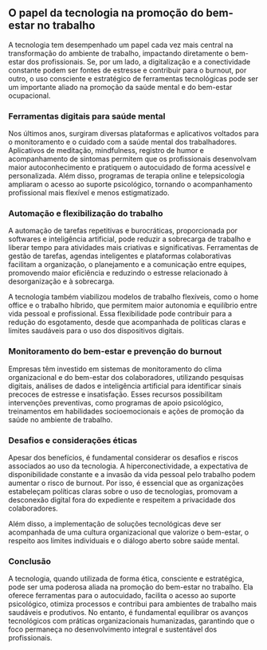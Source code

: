
## O papel da tecnologia na promoção do bem-estar no trabalho

A tecnologia tem desempenhado um papel cada vez mais central na transformação do ambiente de trabalho, impactando diretamente o bem-estar dos profissionais. Se, por um lado, a digitalização e a conectividade constante podem ser fontes de estresse e contribuir para o burnout, por outro, o uso consciente e estratégico de ferramentas tecnológicas pode ser um importante aliado na promoção da saúde mental e do bem-estar ocupacional.

### Ferramentas digitais para saúde mental

Nos últimos anos, surgiram diversas plataformas e aplicativos voltados para o monitoramento e o cuidado com a saúde mental dos trabalhadores. Aplicativos de meditação, mindfulness, registro de humor e acompanhamento de sintomas permitem que os profissionais desenvolvam maior autoconhecimento e pratiquem o autocuidado de forma acessível e personalizada. Além disso, programas de terapia online e telepsicologia ampliaram o acesso ao suporte psicológico, tornando o acompanhamento profissional mais flexível e menos estigmatizado.

### Automação e flexibilização do trabalho

A automação de tarefas repetitivas e burocráticas, proporcionada por softwares e inteligência artificial, pode reduzir a sobrecarga de trabalho e liberar tempo para atividades mais criativas e significativas. Ferramentas de gestão de tarefas, agendas inteligentes e plataformas colaborativas facilitam a organização, o planejamento e a comunicação entre equipes, promovendo maior eficiência e reduzindo o estresse relacionado à desorganização e à sobrecarga.

A tecnologia também viabilizou modelos de trabalho flexíveis, como o home office e o trabalho híbrido, que permitem maior autonomia e equilíbrio entre vida pessoal e profissional. Essa flexibilidade pode contribuir para a redução do esgotamento, desde que acompanhada de políticas claras e limites saudáveis para o uso dos dispositivos digitais.

### Monitoramento do bem-estar e prevenção do burnout

Empresas têm investido em sistemas de monitoramento do clima organizacional e do bem-estar dos colaboradores, utilizando pesquisas digitais, análises de dados e inteligência artificial para identificar sinais precoces de estresse e insatisfação. Esses recursos possibilitam intervenções preventivas, como programas de apoio psicológico, treinamentos em habilidades socioemocionais e ações de promoção da saúde no ambiente de trabalho.

### Desafios e considerações éticas

Apesar dos benefícios, é fundamental considerar os desafios e riscos associados ao uso da tecnologia. A hiperconectividade, a expectativa de disponibilidade constante e a invasão da vida pessoal pelo trabalho podem aumentar o risco de burnout. Por isso, é essencial que as organizações estabeleçam políticas claras sobre o uso de tecnologias, promovam a desconexão digital fora do expediente e respeitem a privacidade dos colaboradores.

Além disso, a implementação de soluções tecnológicas deve ser acompanhada de uma cultura organizacional que valorize o bem-estar, o respeito aos limites individuais e o diálogo aberto sobre saúde mental.

### Conclusão

A tecnologia, quando utilizada de forma ética, consciente e estratégica, pode ser uma poderosa aliada na promoção do bem-estar no trabalho. Ela oferece ferramentas para o autocuidado, facilita o acesso ao suporte psicológico, otimiza processos e contribui para ambientes de trabalho mais saudáveis e produtivos. No entanto, é fundamental equilibrar os avanços tecnológicos com práticas organizacionais humanizadas, garantindo que o foco permaneça no desenvolvimento integral e sustentável dos profissionais.
```
